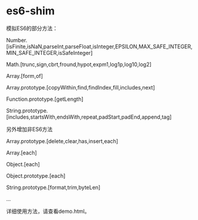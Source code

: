 # es6-shim

模拟ES6的部分方法：

Number.[isFinite,isNaN,parseInt,parseFloat,isInteger,EPSILON,MAX_SAFE_INTEGER,MIN_SAFE_INTEGER,isSafeInteger]

Math.[trunc,sign,cbrt,fround,hypot,expm1,log1p,log10,log2]

Array.[form,of]

Array.prototype.[copyWithin,find,findIndex,fill,includes,next]

Function.prototype.[getLength]

String.prototype.[includes,startsWith,endsWith,repeat,padStart,padEnd,append,tag]

另外增加非ES6方法

Array.prototype.[delete,clear,has,insert,each]

Array.[each]

Object.[each]

Object.prototype.[each]

String.prototype.[format,trim,byteLen]

...

详细使用方法，请查看demo.html。
